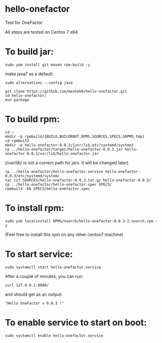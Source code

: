 # hello-onefactor
Test for OneFactor

All steps are tested on Centos 7 x64


# To build jar:
```
sudo yum install git maven rpm-build -y
```
make java7 as a default:
```
sudo alternatives --config java
```
```
git clone https://github.com/meshok0/hello-onefactor.git
cd hello-onefactor/
mvn package
```

# To build rpm:
```
cd ~
mkdir -p rpmbuild/{BUILD,BUILDROOT,RPMS,SOURCES,SPECS,SRPMS,tmp}
cd rpmbuild
mkdir -p hello-onefactor-0.0.3/{usr/lib,etc/systemd/system}
cp ../hello-onefactor/target/hello-onefactor-0.0.3.jar hello-onefactor-0.0.3/usr/lib/hello-onefactor.jar
```
(/usr/lib/ is not a correct path for jars. It will be changed later)
```
cp ../hello-onefactor/hello-onefactor.service hello-onefactor-0.0.3/etc/systemd/system/
tar czf SOURCES/hello-onefactor-0.0.3.tar.gz hello-onefactor-0.0.3/
cp ../hello-onefactor/hello-onefactor.spec SPECS/
rpmbuild -bb SPECS/hello-onefactor.spec
```

# To install rpm:
```
sudo yum localinstall RPMS/noarch/hello-onefactor-0.0.3-2.noarch.rpm -y
```
(Feel free to install this rpm on any other centos7 machine)

# To start service:
```
sudo systemctl start hello-onefactor.service
```
After a couple of minutes, you can run:
```
curl 127.0.0.1:8080/
```
and should get as an output:
``` 
"Hello OneFactor v 0.0.3 !"
```

# To enable service to start on boot:
```
sudo systemctl enable hello-onefactor.service
```


